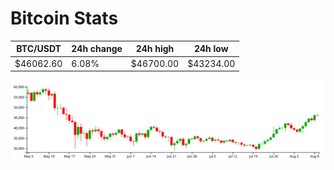 # Bitcoin Stats

BTC/USDT|24h change|24h high|24h low|
|---|---|---|---|
|$46062.60|6.08%|$46700.00|$43234.00|

<img src="./chart.svg">
